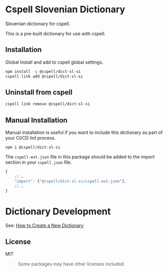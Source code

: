 # Cspell Slovenian Dictionary

Slovenian dictionary for cspell.

This is a pre-built dictionary for use with cspell.

## Installation

Global Install and add to cspell global settings.

```sh
npm install -g @cspell/dict-sl-si
cspell link add @cspell/dict-sl-si
```

## Uninstall from cspell

```sh
cspell link remove @cspell/dict-sl-si
```

## Manual Installation

Manual installation is useful if you want to include this dictionary as part of your CI/CD lint process.

```
npm i @cspell/dict-sl-si
```

The `cspell-ext.json` file in this package should be added to the import section in your `cspell.json` file.

```javascript
{
    // …
    "import": ["@cspell/dict-sl-si/cspell-ext.json"],
    // …
}
```

# Dictionary Development

See: [How to Create a New Dictionary](https://github.com/streetsidesoftware/cspell-dicts#how-to-create-a-new-dictionary)

## License

MIT

> Some packages may have other licenses included.
